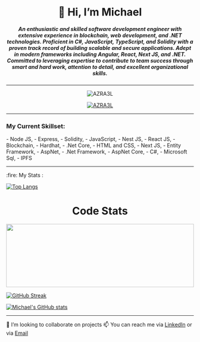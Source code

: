 <h1 align="center">👋 Hi, I’m Michael </h1>
<h5 align="center">An enthusiastic and skilled software development engineer with extensive experience in blockchain, web
development, and .NET technologies. Proficient in C#, JavaScript, TypeScript, and Solidity with a proven
track record of building scalable and secure applications. Adept in modern frameworks including Angular,
React, Next JS, and .NET. Committed to leveraging expertise to contribute to team success through smart
and hard work, attention to detail, and excellent organizational skills.</h5>
<hr>
<p align="center"> <img src="https://komarev.com/ghpvc/?username=m-azra3l&label=Profile%20views&color=0e75b6&style=plastic" alt="AZRA3L" /> </p>

<p align="center"> <a href="https://github.com/ryo-ma/github-profile-trophy"><img src="https://github-profile-trophy.vercel.app/?username=m-azra3l" alt="AZRA3L" /></a> </p>
<hr>
<h3 align="left">My Current Skillset:</h3>
- Node JS, 
- Express, 
- Solidity, 
- JavaScript,
- Nest JS,
- React JS, 
- Blockchain, 
- Hardhat,
- .Net Core, 
- HTML and CSS, 
- Next JS, 
- Entity Framework, 
- AspNet, 
- .Net Framework,
- AspNet Core,
- C#,
- Microsoft Sql,
- IPFS
<hr>
 :fire: My Stats :

[![Top Langs](https://github-readme-stats.vercel.app/api?username=m-azra3l&layout=compact&theme=github_dark&hide_border=false)](https://github.com/anuraghazra/github-readme-stats)

  <h1 align="center">Code Stats</h1>
<div align="center">
 <img width="100%" height="170px" src="http://github-readme-streak-stats.herokuapp.com?user=m-azra3l&theme=react&date_format=M%20j%5B%2C%20Y%5D&fire=FFFEFE&currStreakNum=FFFEFE&dates=FFFEFE&background=0D1117&ring=5BCDEC&sideNums=FFFEFE" />
</div>

[![GitHub Streak](http://github-readme-streak-stats.herokuapp.com?user=m-azra3l&theme=react&hide_border=false&date_format=M%20j%5B%2C%20Y%5D&stroke=DD2727&ring=49D0DD)](https://git.io/streak-stats)

[![Michael's GitHub stats](https://github-readme-stats.vercel.app/api/top-langs/?username=m-azra3l&layout=compact&langs_count=50&show_icons=true&theme=github_dark&hide_border=false)](https://github.com/anuraghazra/github-readme-stats)
<hr>
 💞️ I’m looking to collaborate on projects
 📫 You can reach me via <a href="https://www.linkedin.com/in/michael-damilare-adesina-4b51a5134/" target="_blank">LinkedIn</a> or via <a href="mailto:gadreelazazel@gmail.com">Email</a>

<!---
m-azra3l/m-azra3l is a ✨ special ✨ repository because its `README.md` (this file) appears on your GitHub profile.
You can click the Preview link to take a look at your changes.
--->
